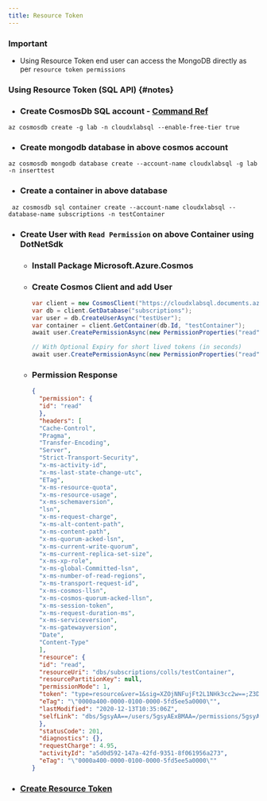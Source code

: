 ```yaml
---
title: Resource Token
---
```


### Important
- Using Resource Token end user can access the MongoDB directly as per `resource token permissions`

### Using Resource Token (SQL API) {#notes}
- ### Create CosmosDb SQL account - [Command Ref](index)
```azcli
az cosmosdb create -g lab -n cloudxlabsql --enable-free-tier true
```

- ### Create mongodb database in above cosmos account
```azcli
az cosmosdb mongodb database create --account-name cloudxlabsql -g lab -n inserttest
```

- ### Create a container in above database
```azcli
 az cosmosdb sql container create --account-name cloudxlabsql --database-name subscriptions -n testContainer
```

- ### Create User with `Read Permission` on above Container using DotNetSdk
    - ### Install Package Microsoft.Azure.Cosmos
    - ### Create Cosmos Client and add User
      ```csharp
      var client = new CosmosClient("https://cloudxlabsql.documents.azure.com:443", <primary key>);
      var db = client.GetDatabase("subscriptions");
      var user = db.CreateUserAsync("testUser");
      var container = client.GetContainer(db.Id, "testContainer");
      await user.CreatePermissionAsync(new PermissionProperties("read", PermissionMode.Read, container))
      
      // With Optional Expiry for short lived tokens (in seconds)
      await user.CreatePermissionAsync(new PermissionProperties("read", PermissionMode.Read, container), TimeSpan.FromMinutes(5).Seconds);
      ```
    - ### Permission Response
        ```json
        {
          "permission": {
          "id": "read"
          },
          "headers": [
          "Cache-Control",
          "Pragma",
          "Transfer-Encoding",
          "Server",
          "Strict-Transport-Security",
          "x-ms-activity-id",
          "x-ms-last-state-change-utc",
          "ETag",
          "x-ms-resource-quota",
          "x-ms-resource-usage",
          "x-ms-schemaversion",
          "lsn",
          "x-ms-request-charge",
          "x-ms-alt-content-path",
          "x-ms-content-path",
          "x-ms-quorum-acked-lsn",
          "x-ms-current-write-quorum",
          "x-ms-current-replica-set-size",
          "x-ms-xp-role",
          "x-ms-global-Committed-lsn",
          "x-ms-number-of-read-regions",
          "x-ms-transport-request-id",
          "x-ms-cosmos-llsn",
          "x-ms-cosmos-quorum-acked-llsn",
          "x-ms-session-token",
          "x-ms-request-duration-ms",
          "x-ms-serviceversion",
          "x-ms-gatewayversion",
          "Date",
          "Content-Type"
          ],
          "resource": {
          "id": "read",
          "resourceUri": "dbs/subscriptions/colls/testContainer",
          "resourcePartitionKey": null,
          "permissionMode": 1,
          "token": "type=resource&ver=1&sig=XZOjNNFujFt2L1NHk3cc2w==;Z3DkOPLbJJV9CrvQMAuzEoJ+4ifsWBprzH73043rOw9WgrBa/o0CZleVe3qs1dKocOhHw/t8t74e3Ren46phuBFXPBnl5/JBPyV4cqFMWXBhyGcq3YcmWJIpZsunQYRPWbbVMD+mhpo2Xi2fa60vHXGhy7UaV7OaWzKl9bO2Moj1QDbCqbQsKcwmS6qhx8P16bWQwnuicCtuFnCbwtIx8Q==;",
          "eTag": "\"0000a400-0000-0100-0000-5fd5ee5a0000\"",
          "lastModified": "2020-12-13T10:35:06Z",
          "selfLink": "dbs/5gsyAA==/users/5gsyAExBMAA=/permissions/5gsyAExBMACFaCY5tI5qAA==/"
          },
          "statusCode": 201,
          "diagnostics": {},
          "requestCharge": 4.95,
          "activityId": "a5d0d592-147a-42fd-9351-8f061956a273",
          "eTag": "\"0000a400-0000-0100-0000-5fd5ee5a0000\""
        }
        ```
  
- ### [Create Resource Token](https://docs.microsoft.com/en-us/azure/cosmos-db/secure-access-to-data#resource-tokens)
